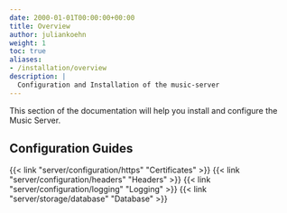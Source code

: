 ```yaml
---
date: 2000-01-01T00:00:00+00:00
title: Overview
author: juliankoehn
weight: 1
toc: true
aliases:
- /installation/overview
description: |
  Configuration and Installation of the music-server
---
```


This section of the documentation will help you install and configure the Music Server.

## Configuration Guides

{{< link "server/configuration/https" "Certificates" >}}
{{< link "server/configuration/headers" "Headers" >}}
{{< link "server/configuration/logging" "Logging" >}}
{{< link "server/storage/database" "Database" >}}